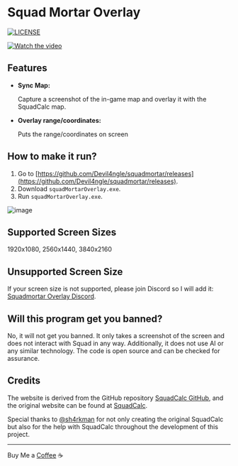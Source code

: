 # Squad Mortar Overlay

<a href="https://github.com/Devil4ngle/squadmortar/blob/master/LICENSE.md"><img src="https://img.shields.io/github/license/Naereen/StrapDown.js.svg" alt="LICENSE"></a>

[![Watch the video](https://img.youtube.com/vi/DTWZH9Qxk6E/hqdefault.jpg)](https://www.youtube.com/watch?v=DTWZH9Qxk6E)
## Features
  
- **Sync Map:**

   Capture a screenshot of the in-game map and overlay it with the SquadCalc map.

- **Overlay range/coordinates:**

   Puts the range/coordinates on screen

## How to make it run?
1. Go to [https://github.com/Devil4ngle/squadmortar/releases](https://github.com/Devil4ngle/squadmortar/releases).
2. Download `squadMortarOverlay.exe`.
3. Run `squadMortarOverlay.exe`.
   
![image](https://github.com/Devil4ngle/squadmortar/assets/101042789/2debdd3f-e5a2-4f13-9a59-fb48c6bd3b72)


## Supported Screen Sizes
1920x1080, 2560x1440, 3840x2160

## Unsupported Screen Size
If your screen size is not supported, please join Discord so I will add it: 
[Squadmortar Overlay Discord](https://discord.gg/Qc5y4satdz).

## Will this program get you banned?
No, it will not get you banned. It only takes a screenshot of the screen and does not interact with Squad in any way. Additionally, it does not use AI or any similar technology. The code is open source and can be checked for assurance.

## Credits
The website is derived from the GitHub repository 
[SquadCalc GitHub](https://github.com/sh4rkman/SquadCalc), and the original website can be found at [SquadCalc](https://squadcalc.app/). 

Special thanks to  [@sh4rkman](https://github.com/sh4rkman) for not only creating the original SquadCalc but also for the help with SquadCalc throughout the development of this project.

---

Buy Me a [Coffee](https://www.buymeacoffee.com/devil4ngle) :coffee: 
